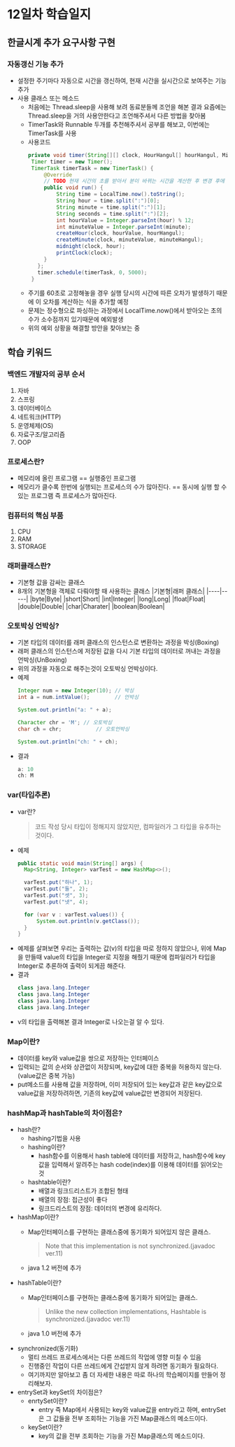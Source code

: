 # 12일차 학습일지

## 한글시계 추가 요구사항 구현

### 자동갱신 기능 추가
  - 설정한 주기마다 자동으로 시간을 갱신하여, 현재 시간을 실시간으로 보여주는 기능 추가
  - 사용 클래스 또는 메소드
       - 처음에는 Thread.sleep을 사용해 보려 동료분들께 조언을 해본 결과 요즘에는 Thread.sleep을 거의 사용안한다고 조언해주셔서 다른 방법을 찾아봄
       - TimerTask와 Runnable 두개를 추천해주셔서 공부를 해보고, 이번에는 TimerTask를 사용
       - 사용코드
         ```java
         private void timer(String[][] clock, HourHangul[] hourHangul, MinuteHangul[] minuteHangul) {
          Timer timer = new Timer();
          TimerTask timerTask = new TimerTask() {
              @Override
              // TODO 현재 시간의 초를 받아서 분이 바뀌는 시간을 계산한 후 변경 후에 1분마다 갱신되는 기능 추가
              public void run() {
                  String time = LocalTime.now().toString();
                  String hour = time.split(":")[0];
                  String minute = time.split(":")[1];
                  String seconds = time.split(":")[2];
                  int hourValue = Integer.parseInt(hour) % 12;
                  int minuteValue = Integer.parseInt(minute);
                  createHour(clock, hourValue, hourHangul);
                  createMinute(clock, minuteValue, minuteHangul);
                  midnight(clock, hour);
                  printClock(clock);
              }
            };
            timer.schedule(timerTask, 0, 5000);
          }
         ```
       - 주기를 60초로 고정해놓을 경우 실행 당시의 시간에 따른 오차가 발생하기 때문에 이 오차를 계산하는 식을 추가할 예정
       - 문제는 정수형으로 파싱하는 과정에서 LocalTime.now()에서 받아오는 초의 수가 소수점까지 있기때문에 예외발생
       - 위의 예외 상황을 해결할 방안을 찾아보는 중

## 학습 키워드

### 백엔드 개발자의 공부 순서
  1. 자바
  2. 스프링
  3. 데이터베이스
  4. 네트워크(HTTP)
  5. 운영체제(OS)
  6. 자료구조/알고리즘
  7. OOP

### 프로세스란?
  - 메모리에 올린 프로그램 == 실행중인 프로그램
  - 메모리가 클수록 한번에 실행되는 프로세스의 수가 많아진다. == 동시에 실행 할 수 있는 프로그램 즉 프로세스가 많아진다.

### 컴퓨터의 핵심 부품
  1. CPU
  2. RAM
  3. STORAGE

### 래퍼클래스란?
  - 기본형 값을 감싸는 클래스
  - 8개의 기본형을 객체로 다뤄야할 때 사용하는 클래스
    |기본형|래퍼 클래스|
    |----|-----|
    |byte|Byte|
    |short|Short|
    |int|Integer|
    |long|Long|
    |float|Float|
    |double|Double|
    |char|Charater|
    |boolean|Boolean|
### 오토박싱 언박싱?
   - 기본 타입의 데이터를 래퍼 클래스의 인스턴스로 변환하는 과정을 박싱(Boxing)
   - 래퍼 클래스의 인스턴스에 저장된 값을 다시 기본 타입의 데이터로 꺼내는 과정을 언박싱(UnBoxing)
   - 위의 과정을 자동으로 해주는것이 오토박싱 언박싱이다.
   - 예제
      ```java
      Integer num = new Integer(10); // 박싱
      int a = num.intValue();        // 언박싱
      
      System.out.println("a: " + a);
      
      Character chr = 'M'; // 오토박싱
      char ch = chr;           // 오토언박싱
      
      System.out.println("ch: " + ch);
      ```
   - 결과
      ```java
      a: 10
      ch: M
      ```
### var(타입추론)
   - var란?
      > 코드 작성 당시 타입이 정해지지 않았지만, 컴파일러가 그 타입을 유추하는 것이다.
   - 예제
      ```java
      public static void main(String[] args) {
        Map<String, Integer> varTest = new HashMap<>();

        varTest.put("하나", 1);
        varTest.put("둘", 2);
        varTest.put("셋", 3);
        varTest.put("넷", 4);

        for (var v : varTest.values()) {
            System.out.println(v.getClass());
        }
      }
      ```
   - 예제를 살펴보면 우리는 출력하는 값(v)의 타입을 따로 정하지 않았으나, 위에 Map을 만들때 value의 타입을 Integer로 지정을 해줬기 때문에 컴파일러가 타입을 Integer로 추론하여 출력이 되게끔 해준다.
   - 결과
      ```java
      class java.lang.Integer
      class java.lang.Integer
      class java.lang.Integer
      class java.lang.Integer
      ```
   - v의 타입을 출력해본 결과 Integer로 나오는걸 알 수 있다.

### Map이란?
  - 데이터를 key와 value값을 쌍으로 저장하는 인터페이스
  - 입력되는 값의 순서와 상관없이 저장되며, key값에 대한 중복을 허용하지 않는다.(value값은 중복 가능)
  - put메소드를 사용해 값을 저장하며, 이미 저장되어 있는 key값과 같은 key값으로 value값을 저장하려하면, 기존의 key값에 value값만 변경되어 저장된다.

### hashMap과 hashTable의 차이점은?
  - hash란?
    - hashing기법을 사용
    - hashing이란?
      - hash함수를 이용해서 hash table에 데이터를 저장하고, hash함수에 key값을 입력해서 알려주는 hash code(index)를 이용해 데이터를 읽어오는 것
    - hashtable이란?
      - 배열과 링크드리스트가 조합된 형태
      - 배열의 장점: 접근성이 좋다
      - 링크드리스트의 장점: 데이터의 변경에 유리하다. 
  - hashMap이란?
    - Map인터페이스를 구현하는 클래스중에 동기화가 되어있지 않은 클래스.
   
      > Note that this implementation is not synchronized.(javadoc ver.11)
    - java 1.2 버전에 추가
  - hashTable이란?
    - Map인터페이스를 구현하는 클래스중에 동기화가 되어있는 클래스.
   
      > Unlike the new collection implementations, Hashtable is synchronized.(javadoc ver.11)
    - java 1.0 버전에 추가
  - synchronized(동기화)
    - 멀티 쓰레드 프로세스에서는 다른 쓰레드의 작업에 영향 미칠 수 있음
    - 진행중인 작업이 다른 쓰레드에게 간섭받지 않게 하려면 동기화가 필요하다.
    - 여기까지만 알아보고 좀 더 자세한 내용은 따로 하나의 학습페이지를 만들어 정리해보자.
  - entrySet과 keySet의 차이점은?
    - enrtySet이란?
      - entry 즉 Map에서 사용되는 key와 value값을 entry라고 하며, entrySet은 그 값들을 전부 조회하는 기능을 가진 Map클래스의 메소드이다.
    - keySet이란? 
      - key의 값을 전부 조회하는 기능을 가진 Map클래스의 메소드이다.
